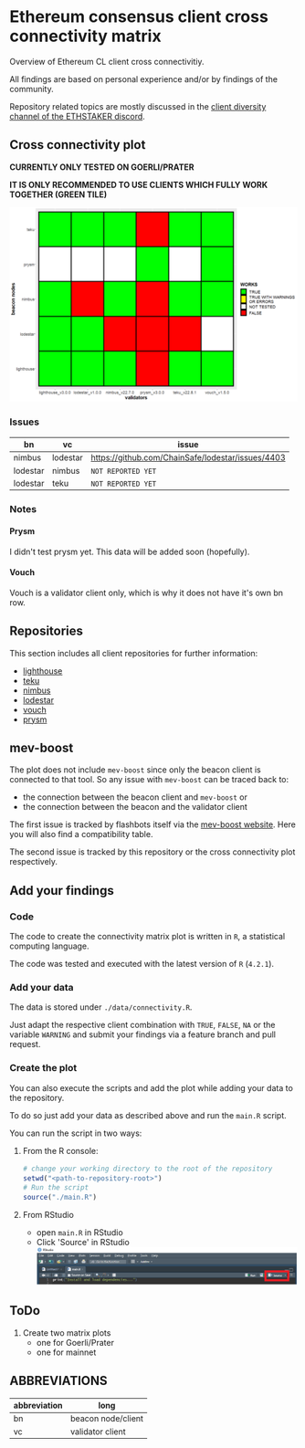 # Ethereum consensus client cross connectivity matrix

Overview of Ethereum CL client cross connectivitiy.

All findings are based on personal experience and/or by findings of the community.

Repository related topics are mostly discussed in the [client diversity channel of the ETHSTAKER discord](https://discord.com/channels/694822223575384095/933102729952395344).

## Cross connectivity plot

<!-- markdownlint-disable-next-line MD036 -->
**CURRENTLY ONLY TESTED ON GOERLI/PRATER**

<!-- markdownlint-disable-next-line MD036 -->
**IT IS ONLY RECOMMENDED TO USE CLIENTS WHICH FULLY WORK TOGETHER (GREEN TILE)**

![Connectivity plot](./misc/connectivity.png)

### Issues

| bn | vc | issue |
| --- | --- | --- |
| nimbus | lodestar | <https://github.com/ChainSafe/lodestar/issues/4403> |
| lodestar | nimbus | `NOT REPORTED YET` |
| lodestar | teku | `NOT REPORTED YET` |

### Notes

#### Prysm

I didn't test prysm yet. This data will be added soon (hopefully).

#### Vouch

Vouch is a validator client only, which is why it does not have it's own bn row.

## Repositories

This section includes all client repositories for further information:

* [lighthouse](https://github.com/sigp/lighthouse)
* [teku](https://github.com/ConsenSys/teku)
* [nimbus](https://github.com/status-im/nimbus-eth2)
* [lodestar](https://github.com/ChainSafe/lodestar)
* [vouch](https://github.com/attestantio/vouch)
* [prysm](https://github.com/prysmaticlabs/prysm)

## mev-boost

The plot does not include `mev-boost` since only the beacon client is connected to that tool. So any issue with `mev-boost` can be traced back to:

* the connection between the beacon client and `mev-boost` or
* the connection between the beacon and the validator client

The first issue is tracked by flashbots itself via the [mev-boost website](https://boost.flashbots.net/). Here you will also find a compatibility table.

The second issue is tracked by this repository or the cross connectivity plot respectively.

## Add your findings

### Code

The code to create the connectivity matrix plot is written in `R`, a statistical computing language.

The code was tested and executed with the latest version of `R` (`4.2.1`).

### Add your data

The data is stored under `./data/connectivity.R`.

Just adapt the respective client combination with `TRUE`, `FALSE`, `NA` or the variable `WARNING` and submit your findings via a feature branch and pull request.

### Create the plot

You can also execute the scripts and add the plot while adding your data to the repository.

To do so just add your data as described above and run the `main.R` script.

You can run the script in two ways:

1. From the R console:

   ```R
   # change your working directory to the root of the repository
   setwd("<path-to-repository-root>")
   # Run the script
   source("./main.R")
   ```

1. From RStudio
  
    * open `main.R` in RStudio
    * Click 'Source' in RStudio![source](./misc/rstudio-source.png)

## ToDo

1. Create two matrix plots
   * one for Goerli/Prater
   * one for mainnet

## ABBREVIATIONS

| abbreviation | long |
| --- | --- |
| bn | beacon node/client |
| vc | validator client |
